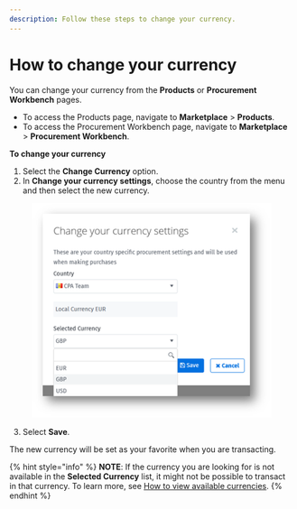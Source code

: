 ```yaml
---
description: Follow these steps to change your currency.
---
```


# How to change your currency

You can change your currency from the **Products** or **Procurement Workbench** pages.

* To access the Products page, navigate to **Marketplace** > **Products**.
* To access the Procurement Workbench page, navigate to **Marketplace** > **Procurement Workbench**.

**To change your currency**

1. Select the **Change Currency** option.
2. In **Change your currency settings**, choose the country from the menu and then select the new currency.

<figure><img src="../../.gitbook/assets/image (76).png" alt=""><figcaption></figcaption></figure>

3. Select **Save**.

The new currency will be set as your favorite when you are transacting.&#x20;

{% hint style="info" %}
**NOTE**: If the currency you are looking for is not available in the **Selected Currency** list, it might not be possible to transact in that currency. To learn more, see [How to view available currencies](how-to-view-available-currencies.md).
{% endhint %}
